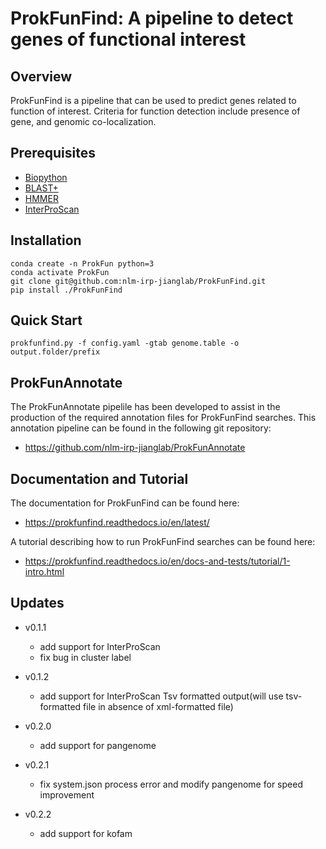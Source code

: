 # ProkFunFind: A pipeline to detect genes of functional interest

## Overview
  ProkFunFind is a pipeline that can be used to predict genes related to function of interest.
  Criteria for function detection include presence of gene, and genomic co-localization.

## Prerequisites
+ [Biopython](https://biopython.org/)
+ [BLAST+](https://ftp.ncbi.nlm.nih.gov/blast/executables/blast+/LATEST/)
+ [HMMER](http://eddylab.org/software/hmmer/hmmer.tar.gz)
+ [InterProScan](https://github.com/ebi-pf-team/interproscan)

## Installation

```
conda create -n ProkFun python=3
conda activate ProkFun
git clone git@github.com:nlm-irp-jianglab/ProkFunFind.git
pip install ./ProkFunFind
```

## Quick Start
```
prokfunfind.py -f config.yaml -gtab genome.table -o output.folder/prefix
```

## ProkFunAnnotate
The ProkFunAnnotate pipelile has been developed to assist in the production
of the required annotation files for ProkFunFind searches. This annotation
pipeline can be found in the following git repository:
- https://github.com/nlm-irp-jianglab/ProkFunAnnotate

## Documentation and Tutorial
The documentation for ProkFunFind can be found here:
- https://prokfunfind.readthedocs.io/en/latest/

A tutorial describing how to run ProkFunFind searches can be found here:
- https://prokfunfind.readthedocs.io/en/docs-and-tests/tutorial/1-intro.html

## Updates

* v0.1.1
    * add support for InterProScan
    * fix bug in cluster label

* v0.1.2
    * add support for InterProScan Tsv formatted output(will use tsv-formatted file in absence of xml-formatted file)

* v0.2.0
    * add support for pangenome

* v0.2.1
    * fix system.json process error and modify pangenome for speed improvement

* v0.2.2
    * add support for kofam
